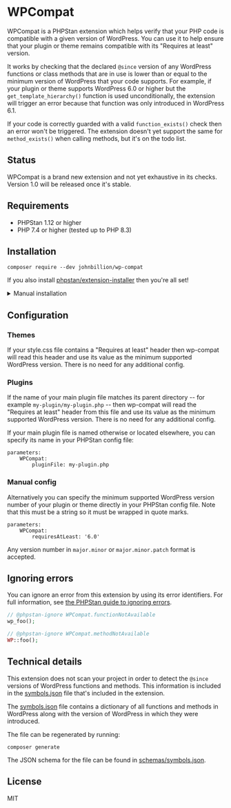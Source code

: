# WPCompat

WPCompat is a PHPStan extension which helps verify that your PHP code is compatible with a given version of WordPress. You can use it to help ensure that your plugin or theme remains compatible with its "Requires at least" version.

It works by checking that the declared `@since` version of any WordPress functions or class methods that are in use is lower than or equal to the minimum version of WordPress that your code supports. For example, if your plugin or theme supports WordPress 6.0 or higher but the `get_template_hierarchy()` function is used unconditionally, the extension will trigger an error because that function was only introduced in WordPress 6.1.

If your code is correctly guarded with a valid `function_exists()` check then an error won't be triggered. The extension doesn't yet support the same for `method_exists()` when calling methods, but it's on the todo list.

## Status

WPCompat is a brand new extension and not yet exhaustive in its checks. Version 1.0 will be released once it's stable.

## Requirements

* PHPStan 1.12 or higher
* PHP 7.4 or higher (tested up to PHP 8.3)

## Installation

```shell
composer require --dev johnbillion/wp-compat
```

If you also install [phpstan/extension-installer](https://github.com/phpstan/extension-installer) then you're all set!

<details>
  <summary>Manual installation</summary>

If you don't want to use `phpstan/extension-installer`, include extension.neon in your project's PHPStan config:

```neon
includes:
    - vendor/johnbillion/wp-compat/extension.neon
```
</details>

## Configuration

### Themes

If your style.css file contains a "Requires at least" header then wp-compat will read this header and use its value as the minimum supported WordPress version. There is no need for any additional config.

### Plugins

If the name of your main plugin file matches its parent directory -- for example `my-plugin/my-plugin.php` -- then wp-compat will read the "Requires at least" header from this file and use its value as the minimum supported WordPress version. There is no need for any additional config.

If your main plugin file is named otherwise or located elsewhere, you can specify its name in your PHPStan config file:

```neon
parameters:
    WPCompat:
        pluginFile: my-plugin.php
```

### Manual config

Alternatively you can specify the minimum supported WordPress version number of your plugin or theme directly in your PHPStan config file. Note that this must be a string so it must be wrapped in quote marks.

```neon
parameters:
    WPCompat:
        requiresAtLeast: '6.0'
```

Any version number in `major.minor` or `major.minor.patch` format is accepted.

## Ignoring errors

You can ignore an error from this extension by using its error identifiers. For full information, see [the PHPStan guide to ignoring errors](https://phpstan.org/user-guide/ignoring-errors).

```php
// @phpstan-ignore WPCompat.functionNotAvailable
wp_foo();

// @phpstan-ignore WPCompat.methodNotAvailable
WP::foo();
```

## Technical details

This extension does not scan your project in order to detect the `@since` versions of WordPress functions and methods. This information is included in the [symbols.json](symbols.json) file that's included in the extension.

The [symbols.json](symbols.json) file contains a dictionary of all functions and methods in WordPress along with the version of WordPress in which they were introduced.

The file can be regenerated by running:

```shell
composer generate
```

The JSON schema for the file can be found in [schemas/symbols.json](schemas/symbols.json).

## License

MIT
